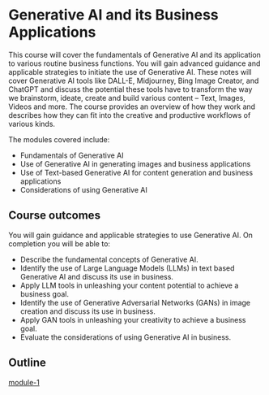 # Generative AI and its Business Applications

This course will cover the fundamentals of Generative AI and its application to various routine business functions. You will gain advanced guidance and applicable strategies to initiate the use of Generative AI.
These notes will cover Generative AI tools like DALL-E, Midjourney, Bing Image Creator, and ChatGPT and discuss the potential these tools have to transform the way we brainstorm, ideate, create and build various content – Text, Images, Videos and more. The course provides an overview of how they work and describes how they can fit into the creative and productive workflows of various kinds.

The modules covered include:

- Fundamentals of Generative AI
- Use of Generative AI in generating images and business applications
- Use of Text-based Generative AI for content generation and business applications
- Considerations of using Generative AI

## Course outcomes

You will gain guidance and applicable strategies to use Generative AI. On completion you will be able to:

- Describe the fundamental concepts of Generative AI.
- Identify the use of Large Language Models (LLMs) in text based Generative AI and discuss its use in business.
- Apply LLM tools in unleashing your content potential to achieve a business goal.
- Identify the use of Generative Adversarial Networks (GANs) in image creation and discuss its use in business.
- Apply GAN tools in unleashing your creativity to achieve a business goal.
- Evaluate the considerations of using Generative AI in business.

## Outline

[module-1](./module-1/Fundamentals.md)
